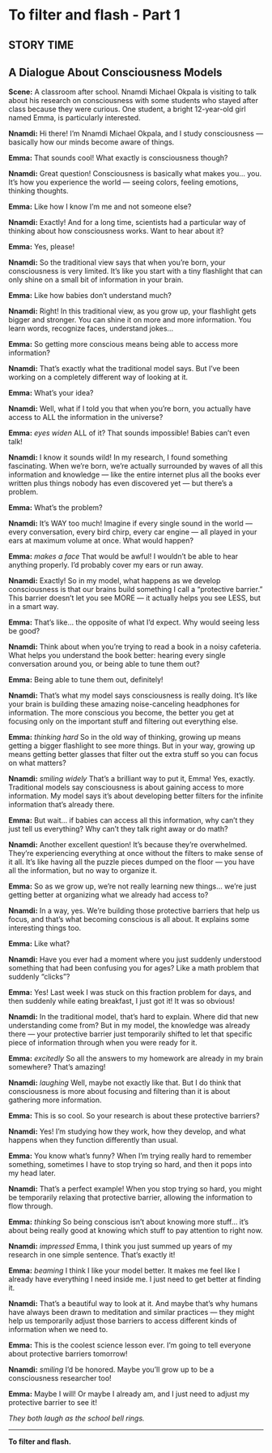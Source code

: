 
# **To filter and flash - Part 1**

## STORY TIME

## A Dialogue About Consciousness Models

**Scene:** A classroom after school. Nnamdi Michael Okpala is visiting to talk about his research on consciousness with some students who stayed after class because they were curious. One student, a bright 12-year-old girl named Emma, is particularly interested.

**Nnamdi:** Hi there! I’m Nnamdi Michael Okpala, and I study consciousness — basically how our minds become aware of things.

**Emma:** That sounds cool! What exactly is consciousness though?

**Nnamdi:** Great question! Consciousness is basically what makes you… you. It’s how you experience the world — seeing colors, feeling emotions, thinking thoughts.

**Emma:** Like how I know I’m me and not someone else?

**Nnamdi:** Exactly! And for a long time, scientists had a particular way of thinking about how consciousness works. Want to hear about it?

**Emma:** Yes, please!

**Nnamdi:** So the traditional view says that when you’re born, your consciousness is very limited. It’s like you start with a tiny flashlight that can only shine on a small bit of information in your brain.

**Emma:** Like how babies don’t understand much?

**Nnamdi:** Right! In this traditional view, as you grow up, your flashlight gets bigger and stronger. You can shine it on more and more information. You learn words, recognize faces, understand jokes…

**Emma:** So getting more conscious means being able to access more information?

**Nnamdi:** That’s exactly what the traditional model says. But I’ve been working on a completely different way of looking at it.

**Emma:** What’s your idea?

**Nnamdi:** Well, what if I told you that when you’re born, you actually have access to ALL the information in the universe?

**Emma:** *eyes widen* ALL of it? That sounds impossible! Babies can’t even talk!

**Nnamdi:** I know it sounds wild! In my research, I found something fascinating. When we’re born, we’re actually surrounded by waves of all this information and knowledge — like the entire internet plus all the books ever written plus things nobody has even discovered yet — but there’s a problem.

**Emma:** What’s the problem?

**Nnamdi:** It’s WAY too much! Imagine if every single sound in the world — every conversation, every bird chirp, every car engine — all played in your ears at maximum volume at once. What would happen?

**Emma:** *makes a face* That would be awful! I wouldn’t be able to hear anything properly. I’d probably cover my ears or run away.

**Nnamdi:** Exactly! So in my model, what happens as we develop consciousness is that our brains build something I call a “protective barrier.” This barrier doesn’t let you see MORE — it actually helps you see LESS, but in a smart way.

**Emma:** That’s like… the opposite of what I’d expect. Why would seeing less be good?

**Nnamdi:** Think about when you’re trying to read a book in a noisy cafeteria. What helps you understand the book better: hearing every single conversation around you, or being able to tune them out?

**Emma:** Being able to tune them out, definitely!

**Nnamdi:** That’s what my model says consciousness is really doing. It’s like your brain is building these amazing noise-canceling headphones for information. The more conscious you become, the better you get at focusing only on the important stuff and filtering out everything else.

**Emma:** *thinking hard* So in the old way of thinking, growing up means getting a bigger flashlight to see more things. But in your way, growing up means getting better glasses that filter out the extra stuff so you can focus on what matters?

**Nnamdi:** *smiling widely* That’s a brilliant way to put it, Emma! Yes, exactly. Traditional models say consciousness is about gaining access to more information. My model says it’s about developing better filters for the infinite information that’s already there.

**Emma:** But wait… if babies can access all this information, why can’t they just tell us everything? Why can’t they talk right away or do math?

**Nnamdi:** Another excellent question! It’s because they’re overwhelmed. They’re experiencing everything at once without the filters to make sense of it all. It’s like having all the puzzle pieces dumped on the floor — you have all the information, but no way to organize it.

**Emma:** So as we grow up, we’re not really learning new things… we’re just getting better at organizing what we already had access to?

**Nnamdi:** In a way, yes. We’re building those protective barriers that help us focus, and that’s what becoming conscious is all about. It explains some interesting things too.

**Emma:** Like what?

**Nnamdi:** Have you ever had a moment where you just suddenly understood something that had been confusing you for ages? Like a math problem that suddenly “clicks”?

**Emma:** Yes! Last week I was stuck on this fraction problem for days, and then suddenly while eating breakfast, I just got it! It was so obvious!

**Nnamdi:** In the traditional model, that’s hard to explain. Where did that new understanding come from? But in my model, the knowledge was already there — your protective barrier just temporarily shifted to let that specific piece of information through when you were ready for it.

**Emma:** *excitedly* So all the answers to my homework are already in my brain somewhere? That’s amazing!

**Nnamdi:** *laughing* Well, maybe not exactly like that. But I do think that consciousness is more about focusing and filtering than it is about gathering more information.

**Emma:** This is so cool. So your research is about these protective barriers?

**Nnamdi:** Yes! I’m studying how they work, how they develop, and what happens when they function differently than usual.

**Emma:** You know what’s funny? When I’m trying really hard to remember something, sometimes I have to stop trying so hard, and then it pops into my head later.

**Nnamdi:** That’s a perfect example! When you stop trying so hard, you might be temporarily relaxing that protective barrier, allowing the information to flow through.

**Emma:** *thinking* So being conscious isn’t about knowing more stuff… it’s about being really good at knowing which stuff to pay attention to right now.

**Nnamdi:** *impressed* Emma, I think you just summed up years of my research in one simple sentence. That’s exactly it!

**Emma:** *beaming* I think I like your model better. It makes me feel like I already have everything I need inside me. I just need to get better at finding it.

**Nnamdi:** That’s a beautiful way to look at it. And maybe that’s why humans have always been drawn to meditation and similar practices — they might help us temporarily adjust those barriers to access different kinds of information when we need to.

**Emma:** This is the coolest science lesson ever. I’m going to tell everyone about protective barriers tomorrow!

**Nnamdi:** *smiling* I’d be honored. Maybe you’ll grow up to be a consciousness researcher too!

**Emma:** Maybe I will! Or maybe I already am, and I just need to adjust my protective barrier to see it!

*They both laugh as the school bell rings.*

---

**To filter and flash.**
